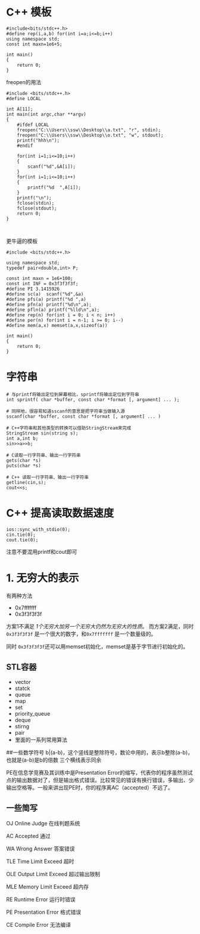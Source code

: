 # C++ 模板
```
#include<bits/stdc++.h>
#define rep(i,a,b) for(int i=a;i<=b;i++)
using namespace std;
const int maxn=1e6+5;

int main()
{
    return 0;
}
```

freopen的用法
```
#include <bits/stdc++.h>
#define LOCAL

int A[11];
int main(int argc,char **argv)
{
	#ifdef LOCAL
    freopen("C:\\Users\\ssw\\Desktop\\a.txt", "r", stdin);
	freopen("C:\\Users\\ssw\\Desktop\\o.txt", "w", stdout);
	printf("hhh\n");
    #endif
	
	for(int i=1;i<=10;i++)
	{
		scanf("%d",&A[i]);
	}	
	for(int i=1;i<=10;i++)
	{
		printf("%d  ",A[i]);
	}
	printf("\n");
	fclose(stdin);
	fclose(stdout);
	return 0;
}



```

更牛逼的模板
```
#include <bits/stdc++.h>
  
using namespace std;
typedef pair<double,int> P;
  
const int maxn = 1e6+100;
const int INF = 0x3f3f3f3f;
#define PI 3.1415926
#define sc(a)  scanf("%d",&a)
#define pfs(a) printf("%d ",a)
#define pfn(a) printf("%d\n",a);
#define pfln(a) printf("%lld\n",a);
#define rep(n) for(int i = 0; i < n; i++)
#define per(n) for(int i = n-1; i >= 0; i--)
#define mem(a,x) memset(a,x,sizeof(a))

int main()
{
    return 0;
}
```

# 字符串
```
# 与printf将输出定位到屏幕相比，sprintf将输出定位到字符串
int sprintf( char *buffer, const char *format [, argument] ... );

# 同样地，很容易知道sscanf的意思是把字符串当做输入源
sscanf(char *buffer, const char *format [, argument] ... )

# C++字符串和其他类型的转换可以借助StringStream来完成
StringStream sin(string s);
int a,int b;
sin>>a>>b;

# C读取一行字符串、输出一行字符串
gets(char *s)
puts(char *s)

# C++ 读取一行字符串、输出一行字符串
getline(cin,s);
cout<<s;
```




# C++ 提高读取数据速度
	ios::sync_with_stdio(0);
	cin.tie(0);
	cout.tie(0);
注意不要混用printf和cout即可


#  1. 无穷大的表示
有两种方法
*  0x7fffffff
*  0x3f3f3f3f

方案1不满足 *1个无穷大加另一个无穷大仍然为无穷大的性质*。
而方案2满足，同时`0x3f3f3f3f` 是一个很大的数字，和`0x7fffffff` 是一个数量级的。

同时 `0x3f3f3f3f`还可以用memset初始化，memset是基于字节进行初始化的。


## STL容器

* vector
* statck
* queue
* map
* set
* priority_queue
* deque
* stirng
* pair
* <algorithm>里面的一系列常用算法


##一些数学符号
b|(a-b)，这个竖线是整除符号，数论中用的，表示b整除(a-b)，也就是(a-b)是b的倍数
三个横线表示同余



PE在信息学竞赛及其训练中是Presentation Error的缩写，代表你的程序虽然测试点的输出数据对了，但是输出格式错误。比较常见的错误有换行错误，多输出、少输出空格等。一般来讲出现PE时，你的程序离AC（accepted）不远了。


## 一些简写

  OJ
  Online Judge
  在线判题系统


  AC
  Accepted
  通过


  WA
  Wrong Answer
  答案错误


  TLE
  Time Limit Exceed
  超时


  OLE
  Output Limit Exceed
  超过输出限制


  MLE
  Memory Limit Exceed
  超内存


  RE
  Runtime Error
  运行时错误


  PE
  Presentation Error
  格式错误


  CE
  Compile Error
  无法编译